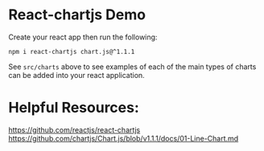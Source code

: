 # React-chartjs Demo

Create your react app then run the following: 

```
npm i react-chartjs chart.js@^1.1.1
```

See `src/charts` above to see examples of each of the main types of charts can be added into your react application.




# Helpful Resources: 

https://github.com/reactjs/react-chartjs
https://github.com/chartjs/Chart.js/blob/v1.1.1/docs/01-Line-Chart.md